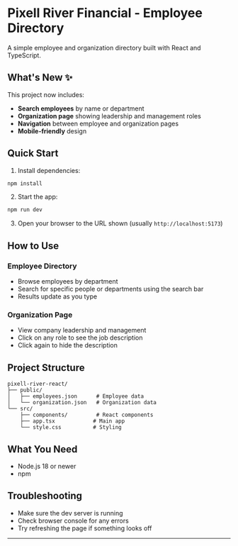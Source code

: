 # Pixell River Financial - Employee Directory

A simple employee and organization directory built with React and TypeScript.

## What's New ✨

This project now includes:
- **Search employees** by name or department
- **Organization page** showing leadership and management roles
- **Navigation** between employee and organization pages
- **Mobile-friendly** design

## Quick Start

1. Install dependencies:
```bash
npm install
```

2. Start the app:
```bash
npm run dev
```

3. Open your browser to the URL shown (usually `http://localhost:5173`)

## How to Use

### Employee Directory
- Browse employees by department
- Search for specific people or departments using the search bar
- Results update as you type

### Organization Page
- View company leadership and management
- Click on any role to see the job description
- Click again to hide the description

## Project Structure

```
pixell-river-react/
├── public/
│   ├── employees.json      # Employee data
│   └── organization.json   # Organization data
└── src/
    ├── components/         # React components
    ├── app.tsx            # Main app
    └── style.css          # Styling
```

## What You Need
- Node.js 18 or newer
- npm

## Troubleshooting
- Make sure the dev server is running
- Check browser console for any errors
- Try refreshing the page if something looks off

---